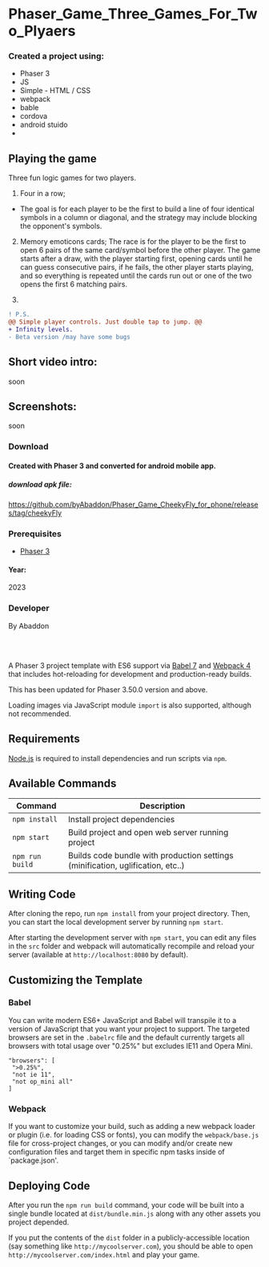# Phaser_Game_Three_Games_For_Two_Plyaers

### Created a project using:
+ Phaser 3
+ JS
+ Simple - HTML / CSS
+ webpack
+ bable
+ cordova
+ android stuido
+ 

## Playing the game
Three fun logic games for two players.
1) Four in a row;
- The goal is for each player to be the first to build a line of four identical symbols in a column or diagonal, and the strategy may include blocking the opponent's symbols.

2) Memory emoticons cards;
The race is for the player to be the first to open 6 pairs of the same card/symbol before the other player. The game starts after a draw, with the player starting first, opening cards until he can guess consecutive pairs, if he fails, the other player starts playing, and so everything is repeated until the cards run out or one of the two opens the first 6 matching pairs.

3)
```diff
! P.S.
@@ Simple player controls. Just double tap to jump. @@
+ Infinity levels.
- Beta version /may have some bugs
```

## Short video intro:
soon

## Screenshots:
soon





### Download
#### Created with Phaser 3 and converted for android mobile app.
##### download apk file:
https://github.com/byAbaddon/Phaser_Game_CheekyFly_for_phone/releases/tag/cheekyFly


### Prerequisites
- [Phaser 3](https://phaser.io)

#### Year:
2023

### Developer
By Abaddon

<br>
<br>

A Phaser 3 project template with ES6 support via [Babel 7](https://babeljs.io/) and [Webpack 4](https://webpack.js.org/) that includes hot-reloading for development and production-ready builds.

This has been updated for Phaser 3.50.0 version and above.

Loading images via JavaScript module `import` is also supported, although not recommended.

## Requirements

[Node.js](https://nodejs.org) is required to install dependencies and run scripts via `npm`.

## Available Commands

| Command | Description |
|---------|-------------|
| `npm install` | Install project dependencies |
| `npm start` | Build project and open web server running project |
| `npm run build` | Builds code bundle with production settings (minification, uglification, etc..) |

## Writing Code

After cloning the repo, run `npm install` from your project directory. Then, you can start the local development server by running `npm start`.

After starting the development server with `npm start`, you can edit any files in the `src` folder and webpack will automatically recompile and reload your server (available at `http://localhost:8080` by default).

## Customizing the Template

### Babel

You can write modern ES6+ JavaScript and Babel will transpile it to a version of JavaScript that you want your project to support. The targeted browsers are set in the `.babelrc` file and the default currently targets all browsers with total usage over "0.25%" but excludes IE11 and Opera Mini.

 ```
"browsers": [
  ">0.25%",
  "not ie 11",
  "not op_mini all"
]
 ```

### Webpack

If you want to customize your build, such as adding a new webpack loader or plugin (i.e. for loading CSS or fonts), you can modify the `webpack/base.js` file for cross-project changes, or you can modify and/or create new configuration files and target them in specific npm tasks inside of `package.json'.

## Deploying Code

After you run the `npm run build` command, your code will be built into a single bundle located at `dist/bundle.min.js` along with any other assets you project depended. 

If you put the contents of the `dist` folder in a publicly-accessible location (say something like `http://mycoolserver.com`), you should be able to open `http://mycoolserver.com/index.html` and play your game.
